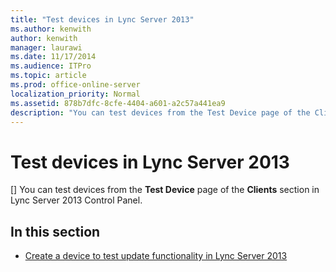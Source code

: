 ```yaml
---
title: "Test devices in Lync Server 2013"
ms.author: kenwith
author: kenwith
manager: laurawi
ms.date: 11/17/2014
ms.audience: ITPro
ms.topic: article
ms.prod: office-online-server
localization_priority: Normal
ms.assetid: 878b7dfc-8cfe-4404-a601-a2c57a441ea9
description: "You can test devices from the Test Device page of the Clients section in Lync Server 2013 Control Panel."
---
```


# Test devices in Lync Server 2013
[]
You can test devices from the **Test Device** page of the **Clients** section in Lync Server 2013 Control Panel. 
  
## In this section

- [Create a device to test update functionality in Lync Server 2013](create-a-device-to-test-update-functionality.md)
    


